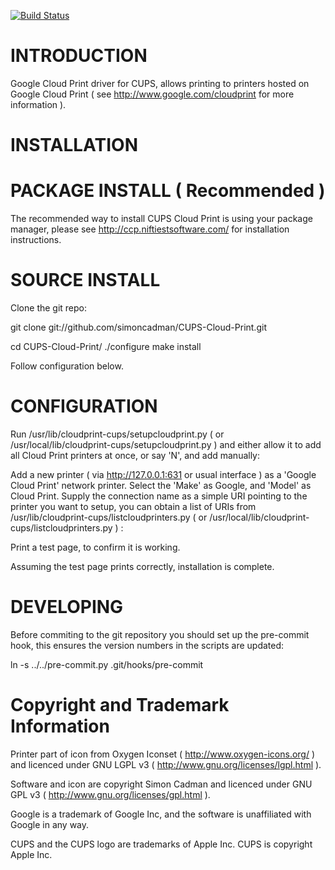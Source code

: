 [![Build Status](https://travis-ci.org/simoncadman/CUPS-Cloud-Print.png)](https://travis-ci.org/simoncadman/CUPS-Cloud-Print)

INTRODUCTION
============
Google Cloud Print driver for CUPS, allows printing to printers hosted on Google Cloud Print ( see http://www.google.com/cloudprint for more information ).

INSTALLATION
============

PACKAGE INSTALL ( Recommended )
================================

The recommended way to install CUPS Cloud Print is using your package manager, please see http://ccp.niftiestsoftware.com/ for installation 
instructions.

SOURCE INSTALL
==============

Clone the git repo:

git clone git://github.com/simoncadman/CUPS-Cloud-Print.git

cd CUPS-Cloud-Print/
./configure
make install

Follow configuration below.

CONFIGURATION
=============

Run /usr/lib/cloudprint-cups/setupcloudprint.py ( or /usr/local/lib/cloudprint-cups/setupcloudprint.py ) and either allow it to add all 
Cloud Print printers at once, or say 'N', and add manually:

Add a new printer ( via http://127.0.0.1:631 or usual interface ) as a 'Google Cloud Print' network printer. Select the 'Make' as Google, and 'Model' as Cloud Print.
Supply the connection name as a simple URI pointing to the printer you want to setup, you can obtain a list of URIs from 
/usr/lib/cloudprint-cups/listcloudprinters.py ( or /usr/local/lib/cloudprint-cups/listcloudprinters.py ) :
  
Print a test page, to confirm it is working.

Assuming the test page prints correctly, installation is complete.

DEVELOPING
==========

Before commiting to the git repository you should set up the pre-commit hook, this ensures the version numbers in the scripts are updated:

ln -s ../../pre-commit.py .git/hooks/pre-commit

Copyright and Trademark Information
===================================

Printer part of icon from Oxygen Iconset ( http://www.oxygen-icons.org/ ) and licenced under GNU LGPL v3 ( http://www.gnu.org/licenses/lgpl.html ).

Software and icon are copyright Simon Cadman and licenced under GNU GPL v3 ( http://www.gnu.org/licenses/gpl.html ).

Google is a trademark of Google Inc, and the software is unaffiliated with Google in any way.

CUPS and the CUPS logo are trademarks of Apple Inc. CUPS is copyright Apple Inc.
